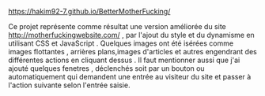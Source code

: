 https://hakim92-7.github.io/BetterMotherFucking/

Ce projet représente comme résultat une version améliorée du site http://motherfuckingwebsite.com/ , par l'ajout du style et du dynamisme en utilisant CSS et JavaScript . Quelques images ont été isérées comme images flottantes , arrières plans,images d'articles et autres engendrant des différentes actions en cliquant dessus .
Il faut mentionner aussi que j'ai ajouté quelques fenetres , déclenchés soit par un bouton ou automatiquement qui demandent une entrée au visiteur du site et passer à l'action suivante selon l'entrée saisie.
